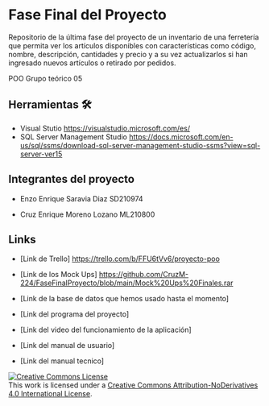 # Fase Final del Proyecto
Repositorio de la última fase del proyecto de un inventario de una ferretería que permita ver los artículos disponibles con características como código, nombre, descripción, cantidades y precio y a su vez actualizarlos si han ingresado nuevos artículos o retirado por pedidos.

POO Grupo teórico 05

## Herramientas 🛠️
* Visual Stutio https://visualstudio.microsoft.com/es/
* SQL Server Management Studio https://docs.microsoft.com/en-us/sql/ssms/download-sql-server-management-studio-ssms?view=sql-server-ver15

## Integrantes del proyecto

* Enzo Enrique Saravia Diaz SD210974

* Cruz Enrique Moreno Lozano ML210800

## Links

* [Link de Trello] https://trello.com/b/FFU6tVv6/proyecto-poo

* [Link de los Mock Ups] https://github.com/CruzM-224/FaseFinalProyecto/blob/main/Mock%20Ups%20Finales.rar

* [Link de la base de datos que hemos usado hasta el momento] 

* [Link del programa del proyecto] 

* [Link del video del funcionamiento de la aplicación] 

* [Link del manual de usuario] 

* [Link del manual tecnico] 

<a rel="license" href="http://creativecommons.org/licenses/by-nd/4.0/"><img alt="Creative Commons License" style="border-width:0" src="https://i.creativecommons.org/l/by-nd/4.0/88x31.png" /></a><br />This work is licensed under a <a rel="license" href="http://creativecommons.org/licenses/by-nd/4.0/">Creative Commons Attribution-NoDerivatives 4.0 International License</a>.
